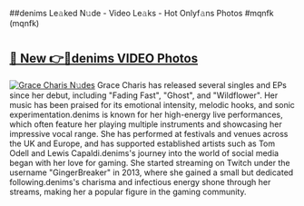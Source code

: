 ##denims Le𝚊ked N𝚞de - Video Le𝚊ks - Hot Onlyf𝚊ns Photos #mqnfk (mqnfk)

# <h2><a href="https://mediaupload.pro?title=denims&ref=9FEB">🔗 New 👉🔴denims VIDEO Photos</a></h2>

[![Grace Charis N𝚞des](https://i.imgur.com/rIISA9y.gif)](https://mediaupload.pro?title=denims&ref=9FEB)
Grace Charis has released several singles and EPs since her debut, including "Fading Fast", "Ghost", and "Wildflower". Her music has been praised for its emotional intensity, melodic hooks, and sonic experimentation.denims is known for her high-energy live performances, which often feature her playing multiple instruments and showcasing her impressive vocal range. She has performed at festivals and venues across the UK and Europe, and has supported established artists such as Tom Odell and Lewis Capaldi.denims's journey into the world of social media began with her love for gaming. She started streaming on Twitch under the username "GingerBreaker" in 2013, where she gained a small but dedicated following.denims's charisma and infectious energy shone through her streams, making her a popular figure in the gaming community.